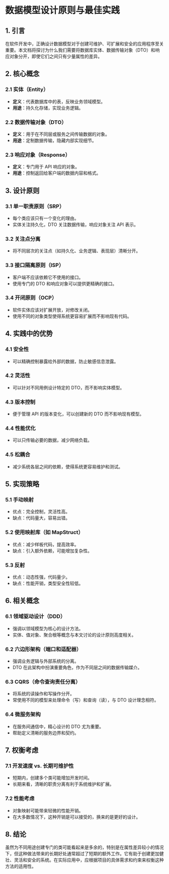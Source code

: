 # 数据模型设计原则与最佳实践

## 1. 引言

在软件开发中，正确设计数据模型对于创建可维护、可扩展和安全的应用程序至关重要。本文档将探讨为什么我们需要将数据库实体、数据传输对象（DTO）和响应对象分开，即使它们之间只有少量属性的差异。

## 2. 核心概念

### 2.1 实体（Entity）

- **定义**：代表数据库中的表，反映业务领域模型。
- **用途**：持久化存储，实现业务逻辑。

### 2.2 数据传输对象（DTO）

- **定义**：用于在不同层或服务之间传输数据的对象。
- **用途**：定制数据传输，隐藏内部实现细节。

### 2.3 响应对象（Response）

- **定义**：专门用于 API 响应的对象。
- **用途**：控制返回给客户端的数据内容和格式。

## 3. 设计原则

### 3.1 单一职责原则（SRP）

- 每个类应该只有一个变化的理由。
- 实体关注持久化，DTO 关注数据传输，响应对象关注 API 表示。

### 3.2 关注点分离

- 将不同层次的关注点（如持久化、业务逻辑、表现层）清晰分开。

### 3.3 接口隔离原则（ISP）

- 客户端不应该依赖它不使用的接口。
- 使用专门的 DTO 和响应对象可以提供更精确的接口。

### 3.4 开闭原则（OCP）

- 软件实体应该对扩展开放，对修改关闭。
- 使用不同的对象类型使得系统更容易扩展而不影响现有代码。

## 4. 实践中的优势

### 4.1 安全性

- 可以精确控制暴露给外部的数据，防止敏感信息泄露。

### 4.2 灵活性

- 可以针对不同用例设计特定的 DTO，而不影响实体模型。

### 4.3 版本控制

- 便于管理 API 的版本变化，可以创建新的 DTO 而不影响现有模型。

### 4.4 性能优化

- 可以只传输必要的数据，减少网络负载。

### 4.5 松耦合

- 减少系统各层之间的依赖，使得系统更容易维护和测试。

## 5. 实现策略

### 5.1 手动映射

- 优点：完全控制，灵活性高。
- 缺点：代码量大，容易出错。

### 5.2 使用映射库（如 MapStruct）

- 优点：减少样板代码，提高效率。
- 缺点：引入额外依赖，可能增加复杂性。

### 5.3 反射

- 优点：动态性强，代码量少。
- 缺点：性能开销，类型安全性较低。

## 6. 相关概念

### 6.1 领域驱动设计（DDD）

- 强调以领域模型为核心的设计方法。
- 实体、值对象、聚合根等概念与本文讨论的设计原则高度相关。

### 6.2 六边形架构（端口和适配器）

- 强调业务逻辑与外部系统的分离。
- DTO 在此架构中扮演重要角色，作为不同层之间的数据传输媒介。

### 6.3 CQRS（命令查询责任分离）

- 将系统的读操作和写操作分开。
- 常使用不同的模型来处理命令（写）和查询（读），与 DTO 设计理念相符。

### 6.4 微服务架构

- 在服务间通信中，精心设计的 DTO 尤为重要。
- 帮助定义清晰的服务边界和契约。

## 7. 权衡考虑

### 7.1 开发速度 vs. 长期可维护性

- 短期内，创建多个类可能增加开发时间。
- 长期来看，清晰的职责分离有利于系统维护和扩展。

### 7.2 性能考虑

- 对象映射可能带来轻微的性能开销。
- 在大多数情况下，这种开销是可以接受的，换来的是更好的设计。

## 8. 结论

虽然为不同用途创建专门的类可能看起来是多余的，特别是在属性差异较小的情况下，但这种做法带来的长期好处通常超过了短期的额外工作。它有助于创建更加健壮、灵活和安全的系统。在实际应用中，应根据项目的具体需求和约束来权衡这种方法的适用性。
